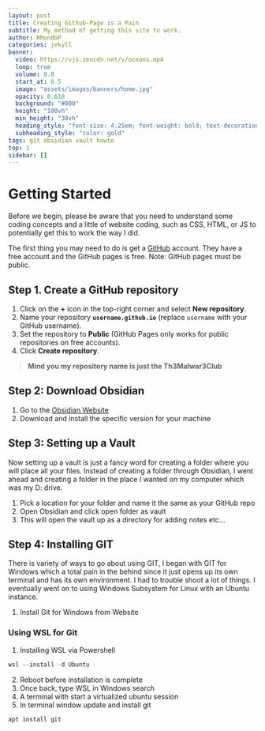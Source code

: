 ```yaml
---
layout: post
title: Creating Github-Page is a Pain
subtitle: My method of getting this site to work.
author: RMondGP
categories: jekyll
banner:
  video: https://vjs.zencdn.net/v/oceans.mp4
  loop: true
  volume: 0.8
  start_at: 8.5
  image: "assets/images/banners/home.jpg"
  opacity: 0.618
  background: "#000"
  height: "100vh"
  min_height: "38vh"
  heading_style: "font-size: 4.25em; font-weight: bold; text-decoration: underline"
  subheading_style: "color: gold"
tags: git obsidian vault howto
top: 1
sidebar: []
---
```


# Getting Started

Before we begin, please be aware that you need to understand some coding concepts and a little of website coding, such as CSS, HTML, or JS to potentially get this to work the way I did. 

The first thing you may need to do is get a [GitHub](https://github.com/) account. They have a free account and the GitHub pages is free. Note: GitHub pages must be public.

## Step 1. Create a GitHub repository

1. Click on the **+** icon in the top-right corner and select **New repository**.
2. Name your repository **`username.github.io`** (replace `username` with your GitHub username).
3. Set the repository to **Public** (GitHub Pages only works for public repositories on free accounts).
4. Click **Create repository**.

>**Mind you my repository name is just the Th3Malwar3Club**

## Step 2: Download Obsidian

1. Go to the [Obsidian Website](https://obsidian.md/) 
2. Download and install the specific version for your machine

## Step 3: Setting up a Vault

Now setting up a vault is just a fancy word for creating a folder where you will place all your files. Instead of creating a folder through Obsidian, I went ahead and creating a folder in the place I wanted on my computer which was my D: drive.

1. Pick a location for your folder and name it the same as your GitHub repo
2. Open Obsidian and click open folder as vault
3.  This will open the vault up as a directory for adding notes etc...

## Step 4: Installing GIT

There is variety of ways to go about using GIT, I began with GIT for Windows which a total pain in the behind since it just opens up its own terminal and has its own environment. I had to trouble shoot a lot of things. I eventually went on to using Windows Subsystem for Linux with an Ubuntu instance.

1. Install Git for Windows from Website

### Using WSL for Git

1. Installing WSL via Powershell
```powershell
wsl --install -d Ubuntu
```
2. Reboot before installation is complete
3. Once back, type WSL in Windows search
4. A terminal with start a virtualized ubuntu session
5. In terminal window update and install git
```bash
apt install git
```

